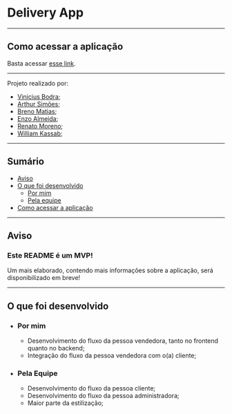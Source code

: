 # Delivery App

---

## Como acessar a aplicação

Basta acessar [esse link](https://vbodra.github.io/delivery-app-frontend/).

---

Projeto realizado por:
 - [Vinicius Bodra](https://www.linkedin.com/in/vinicius-bodra/);
 - [Arthur Simões](https://www.linkedin.com/in/arthurrsim%C3%B5es/);
 - [Breno Matias](https://www.linkedin.com/in/breno-matiass/);
 - [Enzo Almeida](https://www.linkedin.com/in/enzoalmeida/);
 - [Renato Moreno](https://www.linkedin.com/in/reemoreno/);
 - [William Kassab](https://www.linkedin.com/in/william-marcelli-kassab/);

---

## Sumário

- [Aviso](#Aviso)
- [O que foi desenvolvido](#O-que-foi-desenvolvido)
    - [Por mim](#Por-mim)
    - [Pela equipe](#Pela-Equipe)
- [Como acessar a aplicação](#Como-acessar-a-aplicação)

---

## Aviso

### Este README é um MVP!
Um mais elaborado, contendo mais informações sobre a aplicação, será disponibilizado em breve!

---

## O que foi desenvolvido

- ### Por mim
    - Desenvolvimento do fluxo da pessoa vendedora, tanto no frontend quanto no backend;
    - Integração do fluxo da pessoa vendedora com o(a) cliente;

- ### Pela Equipe
    - Desenvolvimento do fluxo da pessoa cliente;
    - Desenvolvimento do fluxo da pessoa administradora;
    - Maior parte da estilização;
